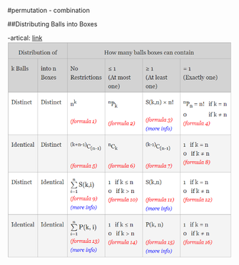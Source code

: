 #permutation - combination

##Distributing Balls into Boxes

-artical: [link](https://www.careerbless.com/aptitude/qa/permutations_combinations_imp7.php)
![Table](./images/table.png)
